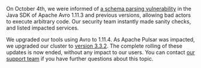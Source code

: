 
On October 4th, we were informed of [a schema parsing vulnerability](https://nvd.nist.gov/vuln/detail/CVE-2024-47561) in the Java SDK of Apache Avro 1.11.3 and previous versions, allowing bad actors to execute arbitrary code. Our security team instantly made sanity checks, and listed impacted services.

We upgraded our tools using Avro to 1.11.4. As Apache Pulsar was impacted, we upgraded our cluster to [version 3.3.2](https://github.com/apache/pulsar/releases/tag/v3.3.2). The complete rolling of these updates is now ended, without any impact to our users. You can contact [our support team](https://console.clever-cloud.com/ticket-center-choice) if you have further questions about this topic.

